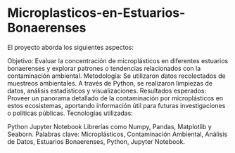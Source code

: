 # Microplasticos-en-Estuarios-Bonaerenses

El proyecto aborda los siguientes aspectos:

Objetivo: Evaluar la concentración de microplásticos en diferentes estuarios bonaerenses y explorar patrones o tendencias relacionados con la contaminación ambiental.
Metodología: Se utilizaron datos recolectados de muestreos ambientales. A través de Python, se realizaron limpiezas de datos, análisis estadísticos y visualizaciones.
Resultados esperados: Proveer un panorama detallado de la contaminación por microplásticos en estos ecosistemas, aportando información útil para futuras investigaciones o políticas públicas.
Tecnologías utilizadas:

Python
Jupyter Notebook
Librerías como Numpy, Pandas, Matplotlib y Seaborn.
Palabras clave: Microplásticos, Contaminación Ambiental, Análisis de Datos, Estuarios Bonaerenses, Python, Jupyter Notebook.
